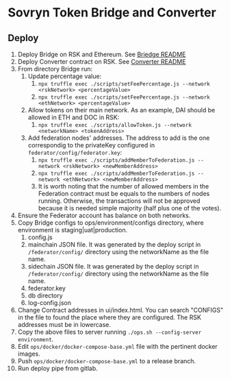 # Sovryn Token Bridge and Converter

## Deploy

1. Deploy Bridge on RSK and Ethereum. See [Briedge README](./sovryn-token-bridge/bridge/README.md)
2. Deploy Converter contract on RSK. See [Converter README](./token-converter/README.md)
3. From directory Bridge run:
   1. Update percentage value:
      1. `npx truffle exec ./scripts/setFeePercentage.js --network <rskNetwork> <percentageValue>`
      2. `npx truffle exec ./scripts/setFeePercentage.js --network <ethNetwork> <percentageValue>`
   2. Allow tokens on their main network. As an example, DAI should be allowed in ETH and DOC in RSK:
      1. `npx truffle exec ./scripts/allowToken.js --network <networkName> <tokenAddress>`
   3. Add federation nodes' addresses. The address to add is the one correspondig to the privateKey configured in `federator/config/federator.key`:
      1. `npx truffle exec ./scripts/addMemberToFederation.js --network <rskNetwork> <newMemberAddress>`
      2. `npx truffle exec ./scripts/addMemberToFederation.js --network <ethNetwork> <newMemberAddress>`
      3. It is worth noting that the number of allowed members in the Federation contract must be equals to the numbers of nodes running. Otherwise, the transactions will not be approved because it is needed simple majority (half plus one of the votes).
4. Ensure the Federator account has balance on both networks.
5. Copy Bridge configs to ops/environment/configs directory, where environment is staging|uat|production.
   1. config.js
   2. mainchain JSON file. It was generated by the deploy script in `/federator/config/` directory using the networkName as the file name.
   3. sidechain JSON file. It was generated by the deploy script in `/federator/config/` directory using the networkName as the file name.
   4. federator.key
   5. db directory
   6. log-config.json
6. Change Contract addresses in ui/index.html. You can search "CONFIGS" in the file to found the place where they are configured. The RSK addresses must be in lowercase.
7. Copy the above files to server running `./ops.sh --config-server environment`.
8.  Edit `ops/docker/docker-compose-base.yml` file with the pertinent docker images.
9.  Push `ops/docker/docker-compose-base.yml` to a release branch.
10. Run deploy pipe from gitlab.
